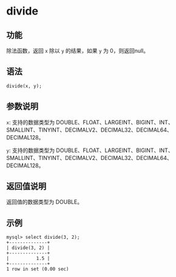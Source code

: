 # divide

## 功能

除法函数，返回 `x` 除以 `y` 的结果，如果 `y` 为 0，则返回null。

## 语法

```Haskell
divide(x, y);
```

## 参数说明

`x`: 支持的数据类型为 DOUBLE、FLOAT、LARGEINT、BIGINT、INT、SMALLINT、TINYINT、DECIMALV2、DECIMAL32、DECIMAL64、DECIMAL128。

`y`: 支持的数据类型为 DOUBLE、FLOAT、LARGEINT、BIGINT、INT、SMALLINT、TINYINT、DECIMALV2、DECIMAL32、DECIMAL64、DECIMAL128。

## 返回值说明

返回值的数据类型为 DOUBLE。

## 示例

```Plain Text
mysql> select divide(3, 2);
+--------------+
| divide(3, 2) |
+--------------+
|          1.5 |
+--------------+
1 row in set (0.00 sec)
```
